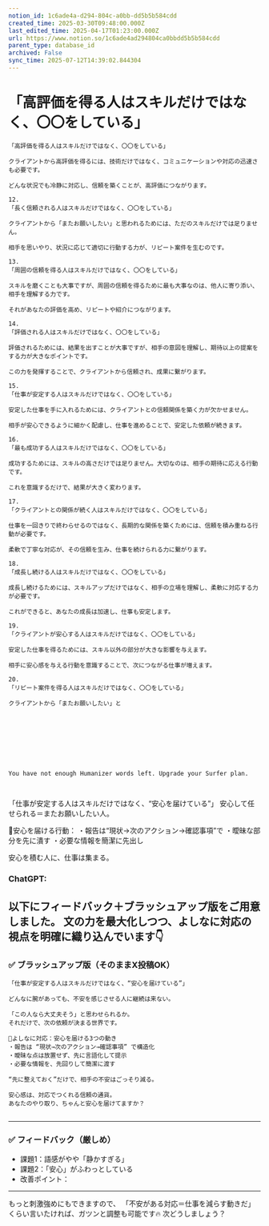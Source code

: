 ```yaml
---
notion_id: 1c6ade4a-d294-804c-a0bb-dd5b5b584cdd
created_time: 2025-03-30T09:48:00.000Z
last_edited_time: 2025-04-17T01:23:00.000Z
url: https://www.notion.so/1c6ade4ad294804ca0bbdd5b5b584cdd
parent_type: database_id
archived: False
sync_time: 2025-07-12T14:39:02.844304
---
```


# 「高評価を得る人はスキルだけではなく、〇〇をしている」

```plain text
「高評価を得る人はスキルだけではなく、〇〇をしている」

クライアントから高評価を得るには、技術だけではなく、コミュニケーションや対応の迅速さも必要です。

どんな状況でも冷静に対応し、信頼を築くことが、高評価につながります。

12.
「長く信頼される人はスキルだけではなく、〇〇をしている」

クライアントから「またお願いしたい」と思われるためには、ただのスキルだけでは足りません。

相手を思いやり、状況に応じて適切に行動する力が、リピート案件を生むのです。

13.
「周囲の信頼を得る人はスキルだけではなく、〇〇をしている」

スキルを磨くことも大事ですが、周囲の信頼を得るために最も大事なのは、他人に寄り添い、相手を理解する力です。

それがあなたの評価を高め、リピートや紹介につながります。

14.
「評価される人はスキルだけではなく、〇〇をしている」

評価されるためには、結果を出すことが大事ですが、相手の意図を理解し、期待以上の提案をする力が大きなポイントです。

この力を発揮することで、クライアントから信頼され、成果に繋がります。

15.
「仕事が安定する人はスキルだけではなく、〇〇をしている」

安定した仕事を手に入れるためには、クライアントとの信頼関係を築く力が欠かせません。

相手が安心できるように細かく配慮し、仕事を進めることで、安定した依頼が続きます。

16.
「最も成功する人はスキルだけではなく、〇〇をしている」

成功するためには、スキルの高さだけでは足りません。大切なのは、相手の期待に応える行動です。

これを意識するだけで、結果が大きく変わります。

17.
「クライアントとの関係が続く人はスキルだけではなく、〇〇をしている」

仕事を一回きりで終わらせるのではなく、長期的な関係を築くためには、信頼を積み重ねる行動が必要です。

柔軟で丁寧な対応が、その信頼を生み、仕事を続けられる力に繋がります。

18.
「成長し続ける人はスキルだけではなく、〇〇をしている」

成長し続けるためには、スキルアップだけではなく、相手の立場を理解し、柔軟に対応する力が必要です。

これができると、あなたの成長は加速し、仕事も安定します。

19.
「クライアントが安心する人はスキルだけではなく、〇〇をしている」

安定した仕事を得るためには、スキル以外の部分が大きな影響を与えます。

相手に安心感を与える行動を意識することで、次につながる仕事が増えます。

20.
「リピート案件を得る人はスキルだけではなく、〇〇をしている」

クライアントから「またお願いしたい」と









You have not enough Humanizer words left. Upgrade your Surfer plan.



```
「仕事が安定する人はスキルだけではなく、“安心を届けている”」
安心して任せられる＝またお願いしたい人。

📌安心を届ける行動：
・報告は“現状→次のアクション→確認事項”で
・曖昧な部分を先に潰す
・必要な情報を簡潔に先出し

安心を積む人に、仕事は集まる。
### ChatGPT:
以下にフィードバック＋ブラッシュアップ版をご用意しました。
文の力を最大化しつつ、よしなに対応の視点を明確に織り込んでいます👇
---
### ✅ ブラッシュアップ版（そのままX投稿OK）
```plain text
「仕事が安定する人はスキルだけではなく、“安心を届けている”」

どんなに腕があっても、不安を感じさせる人に継続は来ない。

「この人なら大丈夫そう」と思わせられるか。
それだけで、次の依頼が決まる世界です。

📌よしなに対応：安心を届ける3つの動き
・報告は “現状→次のアクション→確認事項” で構造化
・曖昧な点は放置せず、先に言語化して提示
・必要な情報を、先回りして簡潔に渡す

“先に整えておく”だけで、相手の不安はごっそり減る。

安心感は、対応でつくれる信頼の通貨。
あなたのやり取り、ちゃんと安心を届けてますか？


```
---
### ✅ フィードバック（厳しめ）
- 課題1：語感がやや「静かすぎる」
- 課題2：「安心」がふわっとしている
- 改善ポイント：
---
もっと刺激強めにもできますので、
「不安がある対応＝仕事を減らす動きだ」くらい言いたければ、ガツンと調整も可能です🔥
次どうしましょう？
